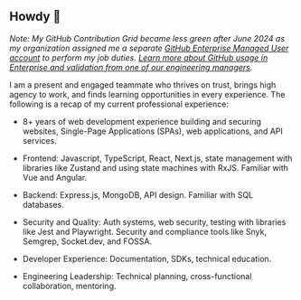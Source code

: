 ## Howdy 👋

_Note: My GitHub Contribution Grid became less green after June 2024 as my organization assigned me a separate [GitHub Enterprise Managed User account](https://docs.github.com/en/enterprise-cloud@latest/admin/managing-iam/understanding-iam-for-enterprises/about-enterprise-managed-users) to perform my job duties. [Learn more about GitHub usage in Enterprise and validation from one of our engineering managers](https://www.linkedin.com/posts/activity-7295441534970187776-Hvrj?utm_source=share&utm_medium=member_desktop&rcm=ACoAACP4XaIBNbrvEoARGjnTQZf_ksINhWQ5qlU)._

I am a present and engaged teammate who thrives on trust, brings high agency to work, and finds learning opportunities in every experience. The following is a recap of my current professional experience:

- 8+ years of web development experience building and securing websites, Single-Page Applications (SPAs), web applications, and API services.

- Frontend: Javascript, TypeScript, React, Next.js, state management with libraries like Zustand and using state machines with RxJS. Familiar with Vue and Angular.
- Backend: Express.js, MongoDB, API design. Familiar with SQL databases.
- Security and Quality: Auth systems, web security, testing with libraries like Jest and Playwright. Security and compliance tools like Snyk, Semgrep, Socket.dev, and FOSSA.
- Developer Experience: Documentation, SDKs, technical education.
- Engineering Leadership: Technical planning, cross-functional collaboration, mentoring.
